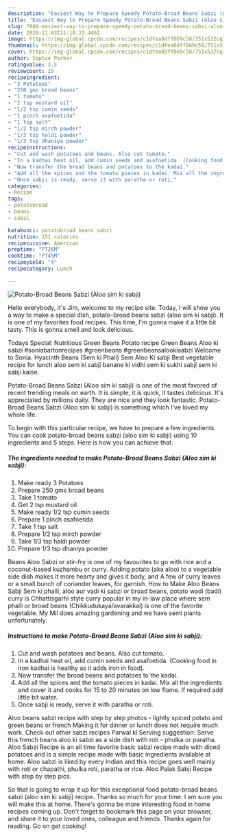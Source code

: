 ```yaml
---
description: "Easiest Way to Prepare Speedy Potato-Broad Beans Sabzi (Aloo sim ki sabji)"
title: "Easiest Way to Prepare Speedy Potato-Broad Beans Sabzi (Aloo sim ki sabji)"
slug: 7888-easiest-way-to-prepare-speedy-potato-broad-beans-sabzi-aloo-sim-ki-sabji
date: 2020-11-03T21:19:23.446Z
image: https://img-global.cpcdn.com/recipes/c1dfea0dff069c58/751x532cq70/potato-broad-beans-sabzi-aloo-sim-ki-sabji-recipe-main-photo.jpg
thumbnail: https://img-global.cpcdn.com/recipes/c1dfea0dff069c58/751x532cq70/potato-broad-beans-sabzi-aloo-sim-ki-sabji-recipe-main-photo.jpg
cover: https://img-global.cpcdn.com/recipes/c1dfea0dff069c58/751x532cq70/potato-broad-beans-sabzi-aloo-sim-ki-sabji-recipe-main-photo.jpg
author: Sophie Parker
ratingvalue: 3.5
reviewcount: 15
recipeingredient:
- "3 Potatoes"
- "250 gms broad beans"
- "1 tomato"
- "2 tsp mustard oil"
- "1/2 tsp cumin seeds"
- "1 pinch asafoetida"
- "1 tsp salt"
- "1/2 tsp mirch powder"
- "1/3 tsp haldi powder"
- "1/3 tsp dhaniya powder"
recipeinstructions:
- "Cut and wash potatoes and beans. Also cut tomato."
- "In a kadhai heat oil, add cumin seeds and asafoetida. (Cooking food in iron kadhai is healthy as it adds iron in food)."
- "Now transfer the broad beans and potatoes to the kadai."
- "Add all the spices and the tomato pieces in kadai. Mix all the ingredients and cover it and cooks for 15 to 20 minutes on low flame. If required add little bit water."
- "Once sabji is ready, serve it with paratha or roti."
categories:
- Recipe
tags:
- potatobroad
- beans
- sabzi

katakunci: potatobroad beans sabzi 
nutrition: 151 calories
recipecuisine: American
preptime: "PT26M"
cooktime: "PT45M"
recipeyield: "4"
recipecategory: Lunch

---
```



![Potato-Broad Beans Sabzi (Aloo sim ki sabji)](https://img-global.cpcdn.com/recipes/c1dfea0dff069c58/751x532cq70/potato-broad-beans-sabzi-aloo-sim-ki-sabji-recipe-main-photo.jpg)

Hello everybody, it's Jim, welcome to my recipe site. Today, I will show you a way to make a special dish, potato-broad beans sabzi (aloo sim ki sabji). It is one of my favorites food recipes. This time, I'm gonna make it a little bit tasty. This is gonna smell and look delicious.

Todays Special: Nutritious Green Beans Potato recipe Green Beans Aloo ki sabzi #soniabartonrecipes #greenbeans #greenbeansalookisabzi Welcome to Sonia. Hyacinth Beans (Sem ki Phali) Sem Aloo Ki sabji Best vegetable recipe for lunch aloo sem ki sabji banane ki vidhi sem ki sukhi sabji sem ki sabji kaise.

Potato-Broad Beans Sabzi (Aloo sim ki sabji) is one of the most favored of recent trending meals on earth. It is simple, it is quick, it tastes delicious. It's appreciated by millions daily. They are nice and they look fantastic. Potato-Broad Beans Sabzi (Aloo sim ki sabji) is something which I've loved my whole life.


To begin with this particular recipe, we have to prepare a few ingredients. You can cook potato-broad beans sabzi (aloo sim ki sabji) using 10 ingredients and 5 steps. Here is how you can achieve that.

<!--inarticleads1-->

##### The ingredients needed to make Potato-Broad Beans Sabzi (Aloo sim ki sabji):

1. Make ready 3 Potatoes
1. Prepare 250 gms broad beans
1. Take 1 tomato
1. Get 2 tsp mustard oil
1. Make ready 1/2 tsp cumin seeds
1. Prepare 1 pinch asafoetida
1. Take 1 tsp salt
1. Prepare 1/2 tsp mirch powder
1. Take 1/3 tsp haldi powder
1. Prepare 1/3 tsp dhaniya powder


Beans Aloo Sabzi or stir-fry is one of my favourites to go with rice and a coconut-based kuzhambu or curry. Adding potato (aka aloo) to a vegetable side dish makes it more hearty and gives it body, and A few of curry leaves or a small bunch of coriander leaves, for garnish. How to Make Aloo Beans Sabji Sem ki phalli, aloo aur vadi ki sabzi or broad beans, potato wadi (badi) curry is Chhattisgarhi style curry popular in my in-law place where sem phalli or broad beans (Chikkudukaya/avarakkai) is one of the favorite vegetable. My Mil does amazing gardening and we have semi plants unfortunately. 

<!--inarticleads2-->

##### Instructions to make Potato-Broad Beans Sabzi (Aloo sim ki sabji):

1. Cut and wash potatoes and beans. Also cut tomato.
1. In a kadhai heat oil, add cumin seeds and asafoetida. (Cooking food in iron kadhai is healthy as it adds iron in food).
1. Now transfer the broad beans and potatoes to the kadai.
1. Add all the spices and the tomato pieces in kadai. Mix all the ingredients and cover it and cooks for 15 to 20 minutes on low flame. If required add little bit water.
1. Once sabji is ready, serve it with paratha or roti.


Aloo beans sabzi recipe with step by step photos - lightly spiced potato and green beans or french Making it for dinner or lunch does not require much work. Check out other sabzi recipes Parwal ki Serving suggestion: Serve this french beans aloo ki sabzi as a side dish with roti - phulka or paratha. Aloo Sabzi Recipe is an all time favorite basic sabzi recipe made with diced potatoes and is a simple recipe made with basic ingredients available at home. Aloo sabzi is liked by every Indian and this recipe goes well mainly with roti or chapathi, phulka roti, paratha or rice. Aloo Palak Sabji Recipe with step by step pics. 

So that is going to wrap it up for this exceptional food potato-broad beans sabzi (aloo sim ki sabji) recipe. Thanks so much for your time. I am sure you will make this at home. There's gonna be more interesting food in home recipes coming up. Don't forget to bookmark this page on your browser, and share it to your loved ones, colleague and friends. Thanks again for reading. Go on get cooking!

